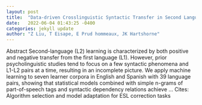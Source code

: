 ```yaml
---
layout: post
title:  "Data-driven Crosslinguistic Syntactic Transfer in Second Language Learning"
date:   2022-06-04 01:43:25 -0400
categories: jekyll update
author: "Z Liu, T Eisape, E Prud hommeaux, JK Hartshorne"
---
```

Abstract Second-language (L2) learning is characterized by both positive and negative transfer from the first language (L1). However, prior psycholinguistic studies tend to focus on a few syntactic phenomena and L1-L2 pairs at a time, resulting in an incomplete picture. We apply machine learning to seven learner corpora in English and Spanish with 39 language pairs, showing that statistical models combined with simple n-grams of part-of-speech tags and syntactic dependency relations achieve … Cites: ‪Algorithm selection and model adaptation for ESL correction tasks‬